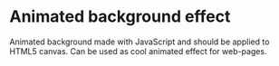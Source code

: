 # Animated background effect

Animated background made with JavaScript and should be applied to HTML5 canvas.
Can be used as cool animated effect for web-pages.
